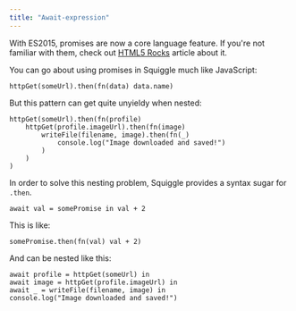 ```yaml
---
title: "Await-expression"
---
```


With ES2015, promises are now a core language feature. If you're not familiar
with them, check out [HTML5 Rocks][html5rocks] article about it.

You can go about using promises in Squiggle much like JavaScript:

    httpGet(someUrl).then(fn(data) data.name)

But this pattern can get quite unyieldy when nested:

    httpGet(someUrl).then(fn(profile)
        httpGet(profile.imageUrl).then(fn(image)
            writeFile(filename, image).then(fn(_)
                console.log("Image downloaded and saved!")
            )
        )
    )

In order to solve this nesting problem, Squiggle provides a syntax sugar for
`.then`.

    await val = somePromise in val + 2

This is like:

    somePromise.then(fn(val) val + 2)

And can be nested like this:

    await profile = httpGet(someUrl) in
    await image = httpGet(profile.imageUrl) in
    await _ = writeFile(filename, image) in
    console.log("Image downloaded and saved!")

[html5rocks]: http://www.html5rocks.com/en/tutorials/es6/promises/
